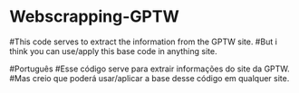 # Webscrapping-GPTW
#This code serves to extract the information from the GPTW site.
#But i think you can use/apply this base code in anything site.

#Português
#Esse código serve para extrair informações do site da GPTW.
#Mas creio que poderá usar/aplicar a base desse código em qualquer site.


